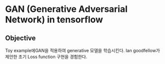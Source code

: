 # GAN (Generative Adversarial Network) in tensorflow

## Objective
Toy example에GAN을 적용하여 generative 모델을 학습시킨다.
Ian goodfellow가 제안한 초기 Loss function 구현을 경험한다.

